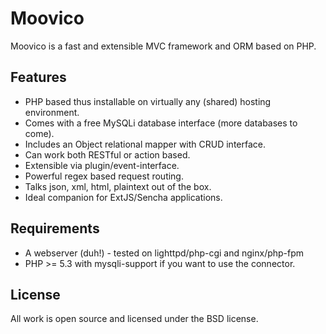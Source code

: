 Moovico
=======

Moovico is a fast and extensible MVC framework and ORM based on PHP.


Features
--------

* PHP based thus installable on virtually any (shared) hosting environment.
* Comes with a free MySQLi database interface (more databases to come).
* Includes an Object relational mapper with CRUD interface.
* Can work both RESTful or action based.
* Extensible via plugin/event-interface.
* Powerful regex based request routing.
* Talks json, xml, html, plaintext out of the box.
* Ideal companion for ExtJS/Sencha applications.


Requirements
------------

* A webserver (duh!) - tested on lighttpd/php-cgi and nginx/php-fpm
* PHP >= 5.3 with mysqli-support if you want to use the connector.


License
-------

All work is open source and licensed under the BSD license.

